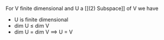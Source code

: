 For V finite dimensional and U a [[(2) Subspace]] of V we have
- U is finite dimensional
- dim U $\le$ dim V
- dim U = dim V $\implies$ U = V 